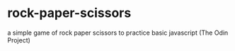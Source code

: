 # rock-paper-scissors
a simple game of rock paper scissors to practice basic javascript (The Odin Project)
